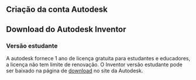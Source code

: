 ## Criação da conta Autodesk

## Download do Autodesk Inventor
### Versão estudante
A autodesk fornece 1 ano de licença gratuita para estudantes e educadores, a licença não tem limite de renovação.
O Inventor versão estudante pode ser baixado na página de [download]({{links.download_inventor_estudante}}) no site da Autodesk.